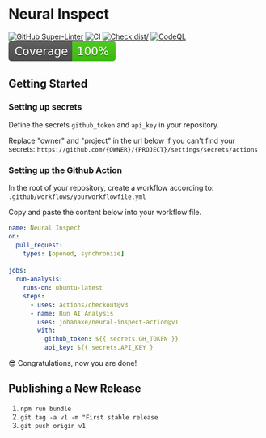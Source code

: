 # Neural Inspect

[![GitHub Super-Linter](https://github.com/actions/typescript-action/actions/workflows/linter.yml/badge.svg)](https://github.com/super-linter/super-linter)
![CI](https://github.com/actions/typescript-action/actions/workflows/ci.yml/badge.svg)
[![Check dist/](https://github.com/actions/typescript-action/actions/workflows/check-dist.yml/badge.svg)](https://github.com/actions/typescript-action/actions/workflows/check-dist.yml)
[![CodeQL](https://github.com/actions/typescript-action/actions/workflows/codeql-analysis.yml/badge.svg)](https://github.com/actions/typescript-action/actions/workflows/codeql-analysis.yml)
[![Coverage](./badges/coverage.svg)](./badges/coverage.svg)

## Getting Started

### Setting up secrets

Define the secrets `github_token` and `api_key` in your repository.

Replace "owner" and "project" in the url below if you can't find your secrets:
`https://github.com/{OWNER}/{PROJECT}/settings/secrets/actions`

### Setting up the Github Action

In the root of your repository, create a workflow according to:
`.github/workflows/yourworkflowfile.yml`

Copy and paste the content below into your workflow file.

```yaml
name: Neural Inspect
on:
  pull_request:
    types: [opened, synchronize]

jobs:
  run-analysis:
    runs-on: ubuntu-latest
    steps:
      - uses: actions/checkout@v3
      - name: Run AI Analysis
        uses: johanake/neural-inspect-action@v1
        with:
          github_token: ${{ secrets.GH_TOKEN }}
          api_key: ${{ secrets.API_KEY }
```

:sunglasses: Congratulations, now you are done!

## Publishing a New Release

1. `npm run bundle`
2. `git tag -a v1 -m "First stable release`
3. `git push origin v1`
